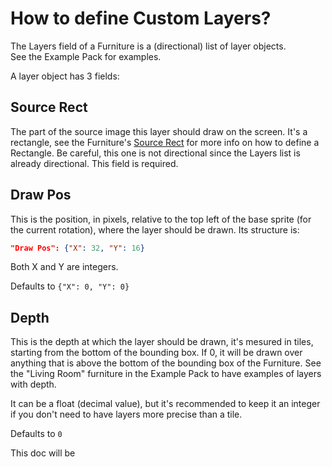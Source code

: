 # How to define Custom Layers?

The Layers field of a Furniture is a (directional) list of layer objects.  
See the Example Pack for examples.

A layer object has 3 fields:

## Source Rect

The part of the source image this layer should draw on the screen. It's a rectangle, see the Furniture's [Source Rect](https://github.com/Leroymilo/FurnitureFramework/blob/main/doc/Furniture.md#source-rect) for more info on how to define a Rectangle. Be careful, this one is not directional since the Layers list is already directional. This field is required.

## Draw Pos

This is the position, in pixels, relative to the top left of the base sprite (for the current rotation), where the layer should be drawn. Its structure is:
```json
"Draw Pos": {"X": 32, "Y": 16}
```
Both X and Y are integers.

Defaults to `{"X": 0, "Y": 0}`

## Depth

This is the depth at which the layer should be drawn, it's mesured in tiles, starting from the bottom of the bounding box. If 0, it will be drawn over anything that is above the bottom of the bounding box of the Furniture. See the "Living Room" furniture in the Example Pack to have examples of layers with depth.

It can be a float (decimal value), but it's recommended to keep it an integer if you don't need to have layers more precise than a tile.

Defaults to `0`


This doc will be 